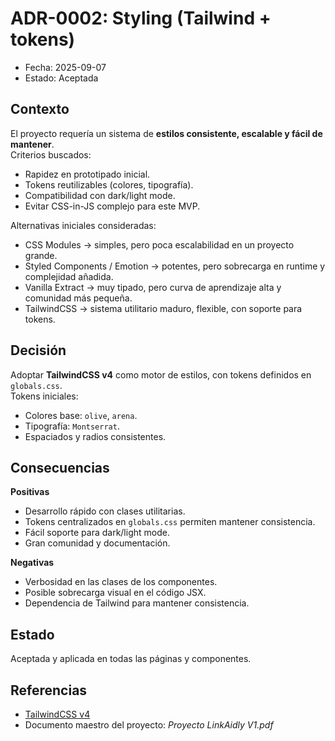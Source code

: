 

# ADR-0002: Styling (Tailwind + tokens)

- Fecha: 2025-09-07
- Estado: Aceptada

## Contexto
El proyecto requería un sistema de **estilos consistente, escalable y fácil de mantener**.  
Criterios buscados:
- Rapidez en prototipado inicial.
- Tokens reutilizables (colores, tipografía).
- Compatibilidad con dark/light mode.
- Evitar CSS-in-JS complejo para este MVP.

Alternativas iniciales consideradas:
- CSS Modules → simples, pero poca escalabilidad en un proyecto grande.
- Styled Components / Emotion → potentes, pero sobrecarga en runtime y complejidad añadida.
- Vanilla Extract → muy tipado, pero curva de aprendizaje alta y comunidad más pequeña.
- TailwindCSS → sistema utilitario maduro, flexible, con soporte para tokens.

## Decisión
Adoptar **TailwindCSS v4** como motor de estilos, con tokens definidos en `globals.css`.  
Tokens iniciales:
- Colores base: `olive`, `arena`.
- Tipografía: `Montserrat`.
- Espaciados y radios consistentes.

## Consecuencias
**Positivas**
- Desarrollo rápido con clases utilitarias.
- Tokens centralizados en `globals.css` permiten mantener consistencia.
- Fácil soporte para dark/light mode.
- Gran comunidad y documentación.

**Negativas**
- Verbosidad en las clases de los componentes.
- Posible sobrecarga visual en el código JSX.
- Dependencia de Tailwind para mantener consistencia.

## Estado
Aceptada y aplicada en todas las páginas y componentes.

## Referencias
- [TailwindCSS v4](https://tailwindcss.com/)
- Documento maestro del proyecto: *Proyecto LinkAidly V1.pdf*